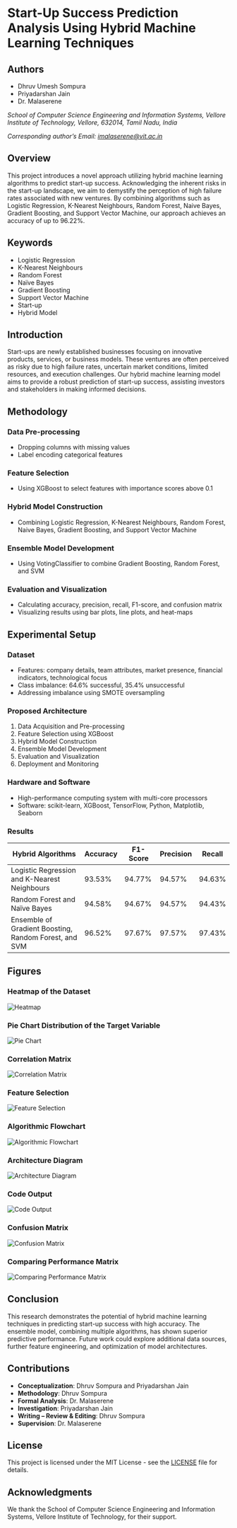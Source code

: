 # Start-Up Success Prediction Analysis Using Hybrid Machine Learning Techniques

## Authors

- Dhruv Umesh Sompura
- Priyadarshan Jain
- Dr. Malaserene

*School of Computer Science Engineering and Information Systems, Vellore Institute of Technology, Vellore, 632014, Tamil Nadu, India*

*Corresponding author’s Email: imalaserene@vit.ac.in*

## Overview

This project introduces a novel approach utilizing hybrid machine learning algorithms to predict start-up success. Acknowledging the inherent risks in the start-up landscape, we aim to demystify the perception of high failure rates associated with new ventures. By combining algorithms such as Logistic Regression, K-Nearest Neighbours, Random Forest, Naive Bayes, Gradient Boosting, and Support Vector Machine, our approach achieves an accuracy of up to 96.22%.

## Keywords

- Logistic Regression
- K-Nearest Neighbours
- Random Forest
- Naïve Bayes
- Gradient Boosting
- Support Vector Machine
- Start-up
- Hybrid Model

## Introduction

Start-ups are newly established businesses focusing on innovative products, services, or business models. These ventures are often perceived as risky due to high failure rates, uncertain market conditions, limited resources, and execution challenges. Our hybrid machine learning model aims to provide a robust prediction of start-up success, assisting investors and stakeholders in making informed decisions.

## Methodology

### Data Pre-processing

- Dropping columns with missing values
- Label encoding categorical features

### Feature Selection

- Using XGBoost to select features with importance scores above 0.1

### Hybrid Model Construction

- Combining Logistic Regression, K-Nearest Neighbours, Random Forest, Naive Bayes, Gradient Boosting, and Support Vector Machine

### Ensemble Model Development

- Using VotingClassifier to combine Gradient Boosting, Random Forest, and SVM

### Evaluation and Visualization

- Calculating accuracy, precision, recall, F1-score, and confusion matrix
- Visualizing results using bar plots, line plots, and heat-maps

## Experimental Setup

### Dataset

- Features: company details, team attributes, market presence, financial indicators, technological focus
- Class imbalance: 64.6% successful, 35.4% unsuccessful
- Addressing imbalance using SMOTE oversampling

### Proposed Architecture

1. Data Acquisition and Pre-processing
2. Feature Selection using XGBoost
3. Hybrid Model Construction
4. Ensemble Model Development
5. Evaluation and Visualization
6. Deployment and Monitoring

### Hardware and Software

- High-performance computing system with multi-core processors
- Software: scikit-learn, XGBoost, TensorFlow, Python, Matplotlib, Seaborn

### Results

| Hybrid Algorithms                        | Accuracy | F1-Score | Precision | Recall  |
|------------------------------------------|----------|----------|-----------|---------|
| Logistic Regression and K-Nearest Neighbours | 93.53%   | 94.77%   | 94.57%    | 94.63%  |
| Random Forest and Naïve Bayes            | 94.58%   | 94.67%   | 94.57%    | 94.43%  |
| Ensemble of Gradient Boosting, Random Forest, and SVM | 96.52%   | 97.67%   | 97.57%    | 97.43%  |

## Figures

### Heatmap of the Dataset

![Heatmap](path/to/heatmap.png)

### Pie Chart Distribution of the Target Variable

![Pie Chart](path/to/piechart.png)

### Correlation Matrix

![Correlation Matrix](path/to/correlationmatrix.png)

### Feature Selection

![Feature Selection](path/to/featureselection.png)

### Algorithmic Flowchart

![Algorithmic Flowchart](path/to/algorithmflowchart.png)

### Architecture Diagram

![Architecture Diagram](path/to/architecturediagram.png)

### Code Output

![Code Output](path/to/codeoutput.png)

### Confusion Matrix

![Confusion Matrix](path/to/confusionmatrix.png)

### Comparing Performance Matrix

![Comparing Performance Matrix](path/to/comparingperformancematrix.png)

## Conclusion

This research demonstrates the potential of hybrid machine learning techniques in predicting start-up success with high accuracy. The ensemble model, combining multiple algorithms, has shown superior predictive performance. Future work could explore additional data sources, further feature engineering, and optimization of model architectures.

## Contributions

- **Conceptualization**: Dhruv Sompura and Priyadarshan Jain
- **Methodology**: Dhruv Sompura
- **Formal Analysis**: Dr. Malaserene
- **Investigation**: Priyadarshan Jain
- **Writing – Review & Editing**: Dhruv Sompura
- **Supervision**: Dr. Malaserene

## License

This project is licensed under the MIT License - see the [LICENSE](LICENSE) file for details.

## Acknowledgments

We thank the School of Computer Science Engineering and Information Systems, Vellore Institute of Technology, for their support.

